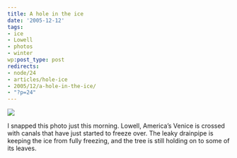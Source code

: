 ```yaml
---
title: A hole in the ice
date: '2005-12-12'
tags:
- ice
- Lowell
- photos
- winter
wp:post_type: post
redirects:
- node/24
- articles/hole-ice
- 2005/12/a-hole-in-the-ice/
- "?p=24"
---
```


[ ![](http://static.flickr.com/35/73043709_0025985d9a_t.jpg) ](http://www.flickr.com/photos/atomicworkshop/73043709/)

I snapped this photo just this morning. Lowell, America’s Venice is crossed with canals that have just started to freeze over. The leaky drainpipe is keeping the ice from fully freezing, and the tree is still holding on to some of its leaves.
